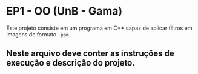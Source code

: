# EP1 - OO (UnB - Gama)

Este projeto consiste em um programa em C++ capaz de aplicar filtros em imagens de formato `.ppm`.

## Neste arquivo deve conter as instruções de execução e descrição do projeto.